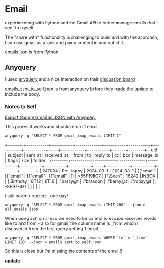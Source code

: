 # Email

experimenting with Python and the Gmail API to better manage emails that I sent to myself.

The "share with" functionality is challenging to build and with the approach, I can use gmail as a tank and pump content in and out of it.

emails.json is from Python

## Anyquery

I used [anyquery](https://anyquery.dev/) and a nice interaction on their [discussion board](https://github.com/julien040/anyquery/discussions/15)

emails_sent_to_self.json is from anyquery before they made the update to include the body.

### Notes to Self

[Export Google Gmail as JSON with Anyquery](https://www.perplexity.ai/search/with-gmail-it-is-possible-to-e-3QbcpP8URumQtG7e8GR11A#1)

This proves it works and should return 1 email

```
anyquery -q "SELECT * FROM gmail_imap_emails LIMIT 1"
```

+--------+-----------+-----------+-------------+-----------+-----------+-----------+-----------+-----+------------+-----------+-------+--------+
| uid | subject | sent_at | received_at | \_from | to | reply_to | cc | bcc | message_id | flags | size | folder |
+--------+-----------+-----------+-------------+-----------+-----------+-----------+-----------+-----+------------+-----------+-------+--------+
| 247024 | Re: Happy | 2024-03-1 | 2024-03-1 | [{"email" | [{"email" | [{"email" | [{"email" | [] | <55F19BC7 | ["\\Seen" | 16242 | INBOX |
| | Birthday | 8T12 | 8T16 | :"barby@t | :"brandon | :"barby@t | :"robby@t | | -8E97-481 | ] | | |

I still haven't replied... one day!

```
anyquery -q "SELECT * FROM gmail_imap_emails LIMIT 200" --json > all_emails.json
```

When using zsh on a mac we need to be careful to escape reserved words like to and from - also for gmail, the column name is \_from which I discovered from the first query getting 1 email

```
anyquery -q 'SELECT * FROM gmail_imap_emails WHERE `to` = `_from` LIMIT 100' --json > emails_sent_to_self.json
```

So this is close but I'm missing the contents of the email!!!

**[update](https://github.com/julien040/anyquery/discussions/15)**
